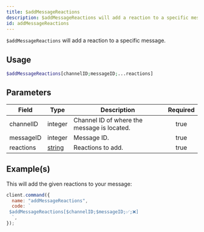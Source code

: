```yaml
---
title: $addMessageReactions
description: $addMessageReactions will add a reaction to a specific message.
id: addMessageReactions
---
```


`$addMessageReactions` will add a reaction to a specific message.

## Usage

```php
$addMessageReactions[channelID;messageID;...reactions]
```

## Parameters

| Field     | Type                                                                                              | Description                                 | Required |
| --------- | ------------------------------------------------------------------------------------------------- | ------------------------------------------- | :------: |
| channelID | integer                                                                                           | Channel ID of where the message is located. |   true   |
| messageID | integer                                                                                           | Message ID.                                 |   true   |
| reactions | [string](https://developer.mozilla.org/en-US/docs/Web/JavaScript/Reference/Global_Objects/String) | Reactions to add.                           |   true   |

## Example(s)

This will add the given reactions to your message:

```javascript
client.command({
  name: "addMessageReactions",
  code: `
 $addMessageReactions[$channelID;$messageID;✅;❌]
  `,
});
```
